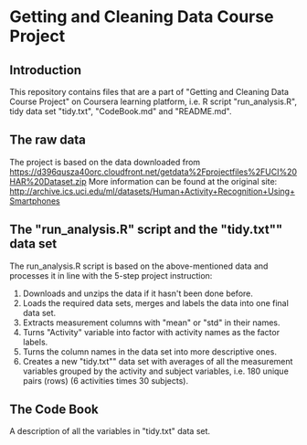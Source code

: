 Getting and Cleaning Data Course Project
================

Introduction
------------

This repository contains files that are a part of "Getting and Cleaning Data Course Project" on Coursera learning platform, i.e. R script "run\_analysis.R", tidy data set "tidy.txt", "CodeBook.md" and "README.md".

The raw data
------------

The project is based on the data downloaded from <https://d396qusza40orc.cloudfront.net/getdata%2Fprojectfiles%2FUCI%20HAR%20Dataset.zip> More information can be found at the original site: <http://archive.ics.uci.edu/ml/datasets/Human+Activity+Recognition+Using+Smartphones>

The "run\_analysis.R" script and the "tidy.txt"" data set
---------------------------------------------------------

The run\_analysis.R script is based on the above-mentioned data and processes it in line with the 5-step project instruction:

1.  Downloads and unzips the data if it hasn't been done before.
2.  Loads the required data sets, merges and labels the data into one final data set.
3.  Extracts measurement columns with "mean" or "std" in their names.
4.  Turns "Activity" variable into factor with activity names as the factor labels.
5.  Turns the column names in the data set into more descriptive ones.
6.  Creates a new "tidy.txt"" data set with averages of all the measurement variables grouped by the activity and subject variables, i.e. 180 unique pairs (rows) (6 activities times 30 subjects).

The Code Book
-------------

A description of all the variables in "tidy.txt" data set.
